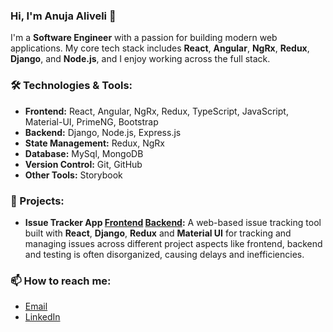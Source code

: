 ### Hi, I'm Anuja Aliveli 👋

I'm a **Software Engineer** with a passion for building modern web applications. My core tech stack includes **React**, **Angular**, **NgRx**, **Redux**, **Django**, and **Node.js**, and I enjoy working across the full stack.

### 🛠️ Technologies & Tools:
- **Frontend:** React, Angular, NgRx, Redux, TypeScript, JavaScript, Material-UI, PrimeNG, Bootstrap
- **Backend:** Django, Node.js, Express.js
- **State Management:** Redux, NgRx
- **Database:** MySql, MongoDB
- **Version Control:** Git, GitHub
- **Other Tools:** Storybook
  
### 💼 Projects:
- **Issue Tracker App [Frontend](https://github.com/Anuja-Aliveli/frontend_issue_tracker) [Backend](https://github.com/Anuja-Aliveli/backend_issue_tracker):** A web-based issue tracking tool built with **React**, **Django**, **Redux** and **Material UI** for tracking and managing issues across different project aspects like frontend, backend and testing is often disorganized, causing delays and inefficiencies.
  
### 📫 How to reach me:
- [Email](mailto:a.anuja54@gmail.com)
- [LinkedIn](https://www.linkedin.com/in/anuja-aliveli-8a2b9525a/)
